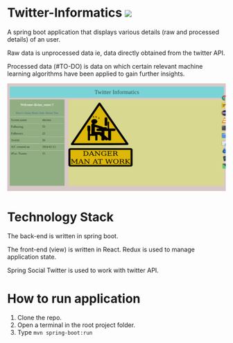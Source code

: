 # Twitter-Informatics                      ![](https://travis-ci.org/DivyenduDutta/Basic-design-Patterns.svg?branch=master)
A spring boot application that displays various details (raw and processed details) of an user. 

Raw data is unprocessed data ie, data directly obtained from the twitter API.

Processed data (#TO-DO) is data on which certain relevant machine learning algorithms have been applied to gain 
further insights.

![alt text](https://github.com/DivyenduDutta/Twitter-Informatics/blob/master/images/Initial%20draft.png)

# Technology Stack

The back-end is written in spring boot.

The front-end (view) is written in React. Redux is used to manage application state.

Spring Social Twitter is used to work with twitter API.


# How to run application
1. Clone the repo.
2. Open a terminal in the root project folder.
3. Type `mvn spring-boot:run`

